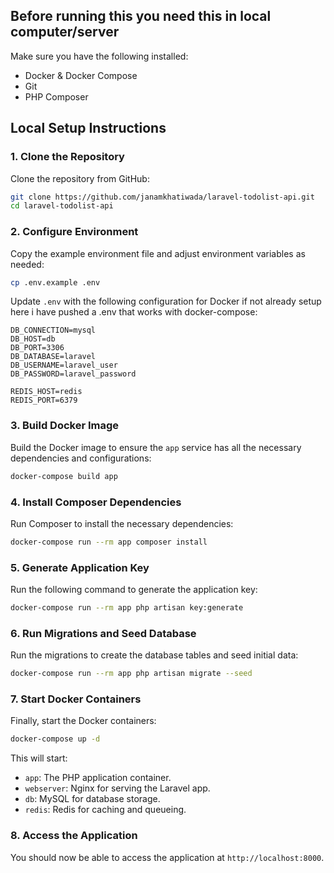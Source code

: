 ## Before running this you need this in local computer/server

Make sure you have the following installed:

- Docker & Docker Compose
- Git
- PHP Composer

## Local Setup Instructions

### 1. Clone the Repository

Clone the repository from GitHub:

```bash
git clone https://github.com/janamkhatiwada/laravel-todolist-api.git
cd laravel-todolist-api
```

### 2. Configure Environment

Copy the example environment file and adjust environment variables as needed:

```bash
cp .env.example .env
```

Update `.env` with the following configuration for Docker if not already setup here i have pushed a .env that works with docker-compose:

```env
DB_CONNECTION=mysql
DB_HOST=db
DB_PORT=3306
DB_DATABASE=laravel
DB_USERNAME=laravel_user
DB_PASSWORD=laravel_password

REDIS_HOST=redis
REDIS_PORT=6379
```

### 3. Build Docker Image

Build the Docker image to ensure the `app` service has all the necessary dependencies and configurations:

```bash
docker-compose build app
```

### 4. Install Composer Dependencies

Run Composer to install the necessary dependencies:

```bash
docker-compose run --rm app composer install
```

### 5. Generate Application Key

Run the following command to generate the application key:

```bash
docker-compose run --rm app php artisan key:generate
```

### 6. Run Migrations and Seed Database

Run the migrations to create the database tables and seed initial data:

```bash
docker-compose run --rm app php artisan migrate --seed
```

### 7. Start Docker Containers

Finally, start the Docker containers:

```bash
docker-compose up -d
```

This will start:

- `app`: The PHP application container.
- `webserver`: Nginx for serving the Laravel app.
- `db`: MySQL for database storage.
- `redis`: Redis for caching and queueing.

### 8. Access the Application

You should now be able to access the application at `http://localhost:8000`.